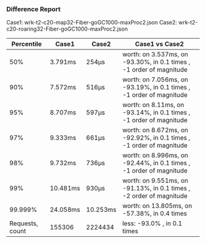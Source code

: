 ### Difference Report
Case1: wrk-t2-c20-map32-Fiber-goGC1000-maxProc2.json
Case2: wrk-t2-c20-roaring32-Fiber-goGC1000-maxProc2.json

|Percentile|Case1|Case2|Case1 vs Case2|
|---|---|---|---|
|50%|3.791ms|254µs|worth: on 3.537ms, on -93.30%, in 0.1 times , -1 order of magnitude|
|90%|7.572ms|516µs|worth: on 7.056ms, on -93.19%, in 0.1 times , -1 order of magnitude|
|95%|8.707ms|597µs|worth: on 8.11ms, on -93.14%, in 0.1 times , -1 order of magnitude|
|97%|9.333ms|661µs|worth: on 8.672ms, on -92.92%, in 0.1 times , -1 order of magnitude|
|98%|9.732ms|736µs|worth: on 8.996ms, on -92.44%, in 0.1 times , -1 order of magnitude|
|99%|10.481ms|930µs|worth: on 9.551ms, on -91.13%, in 0.1 times , -2 order of magnitude|
|99.999%|24.058ms|10.253ms|worth: on 13.805ms, on -57.38%, in 0.4 times |
|Requests, count|155306|2224434|less: -93.0% , in 0.1 times |
